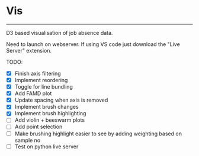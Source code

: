 # Vis
---
D3 based visualisation of job absence data.

Need to launch on webserver. If using VS code just download the "Live Server" extension.

TODO:
- [x] Finish axis filtering
- [x] Implement reordering
- [x] Toggle for line bundling
- [x] Add FAMD plot
- [x] Update spacing when axis is removed
- [x] Implement brush changes
- [x] Implement brush highlighting
- [ ] Add violin + beeswarm plots
- [ ] Add point selection
- [ ] Make brushing highlight easier to see by adding weighting based on sample no
- [ ] Test on python live server
